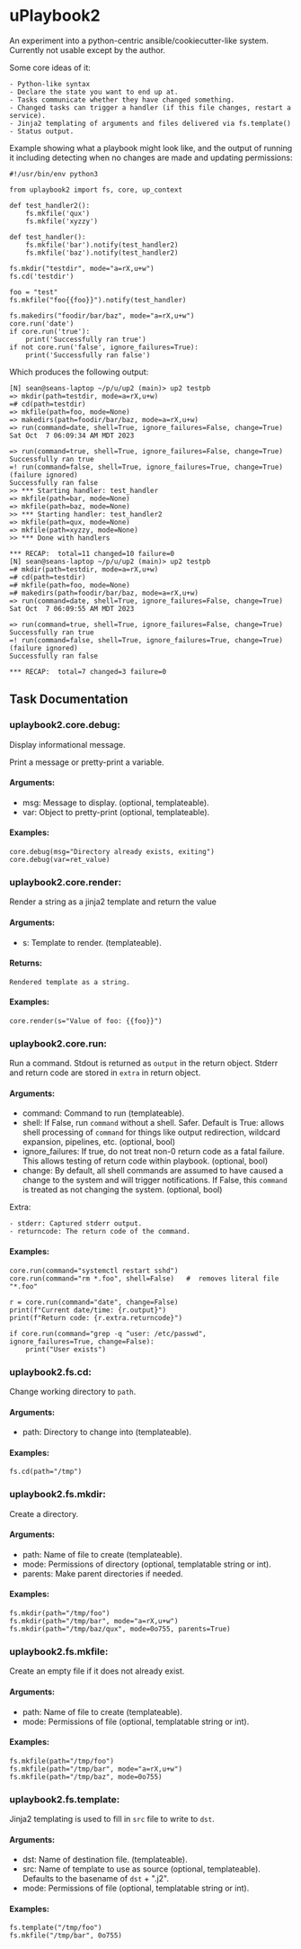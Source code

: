 # uPlaybook2

An experiment into a python-centric ansible/cookiecutter-like system.  Currently not usable except
by the author.

Some core ideas of it:

    - Python-like syntax
    - Declare the state you want to end up at.
    - Tasks communicate whether they have changed something.
    - Changed tasks can trigger a handler (if this file changes, restart a service).
    - Jinja2 templating of arguments and files delivered via fs.template()
    - Status output.

Example showing what a playbook might look like, and the output of running it
including detecting when no changes are made and updating permissions:

    #!/usr/bin/env python3

    from uplaybook2 import fs, core, up_context

    def test_handler2():
        fs.mkfile('qux')
        fs.mkfile('xyzzy')

    def test_handler():
        fs.mkfile('bar').notify(test_handler2)
        fs.mkfile('baz').notify(test_handler2)

    fs.mkdir("testdir", mode="a=rX,u+w")
    fs.cd('testdir')

    foo = "test"
    fs.mkfile("foo{{foo}}").notify(test_handler)

    fs.makedirs("foodir/bar/baz", mode="a=rX,u+w")
    core.run('date')
    if core.run('true'):
        print('Successfully ran true')
    if not core.run('false', ignore_failures=True):
        print('Successfully ran false')

Which produces the following output:

    [N] sean@seans-laptop ~/p/u/up2 (main)> up2 testpb
    => mkdir(path=testdir, mode=a=rX,u+w)
    =# cd(path=testdir)
    => mkfile(path=foo, mode=None)
    => makedirs(path=foodir/bar/baz, mode=a=rX,u+w)
    => run(command=date, shell=True, ignore_failures=False, change=True)
    Sat Oct  7 06:09:34 AM MDT 2023

    => run(command=true, shell=True, ignore_failures=False, change=True)
    Successfully ran true
    =! run(command=false, shell=True, ignore_failures=True, change=True) (failure ignored)
    Successfully ran false
    >> *** Starting handler: test_handler
    => mkfile(path=bar, mode=None)
    => mkfile(path=baz, mode=None)
    >> *** Starting handler: test_handler2
    => mkfile(path=qux, mode=None)
    => mkfile(path=xyzzy, mode=None)
    >> *** Done with handlers

    *** RECAP:  total=11 changed=10 failure=0
    [N] sean@seans-laptop ~/p/u/up2 (main)> up2 testpb
    =# mkdir(path=testdir, mode=a=rX,u+w)
    =# cd(path=testdir)
    =# mkfile(path=foo, mode=None)
    =# makedirs(path=foodir/bar/baz, mode=a=rX,u+w)
    => run(command=date, shell=True, ignore_failures=False, change=True)
    Sat Oct  7 06:09:55 AM MDT 2023

    => run(command=true, shell=True, ignore_failures=False, change=True)
    Successfully ran true
    =! run(command=false, shell=True, ignore_failures=True, change=True) (failure ignored)
    Successfully ran false

    *** RECAP:  total=7 changed=3 failure=0

## Task Documentation

### uplaybook2.core.debug:

Display informational message.

Print a message or pretty-print a variable.

#### Arguments:

- msg: Message to display. (optional, templateable).
- var: Object to pretty-print (optional, templateable).

#### Examples:

    core.debug(msg="Directory already exists, exiting")
    core.debug(var=ret_value)

### uplaybook2.core.render:

Render a string as a jinja2 template and return the value

#### Arguments:

- s: Template to render. (templateable).

#### Returns:
    Rendered template as a string.

#### Examples:

    core.render(s="Value of foo: {{foo}}")

### uplaybook2.core.run:

Run a command.  Stdout is returned as `output` in the return object.  Stderr
and return code are stored in `extra` in return object.

#### Arguments:

- command: Command to run (templateable).
- shell: If False, run `command` without a shell.  Safer.  Default is True:
         allows shell processing of `command` for things like output
         redirection, wildcard expansion, pipelines, etc. (optional, bool)
- ignore_failures: If true, do not treat non-0 return code as a fatal failure.
         This allows testing of return code within playbook.  (optional, bool)
- change: By default, all shell commands are assumed to have caused a change
         to the system and will trigger notifications.  If False, this `command`
         is treated as not changing the system.  (optional, bool)

Extra:

    - stderr: Captured stderr output.
    - returncode: The return code of the command.

#### Examples:

    core.run(command="systemctl restart sshd")
    core.run(command="rm *.foo", shell=False)   #  removes literal file "*.foo"

    r = core.run(command="date", change=False)
    print(f"Current date/time: {r.output}")
    print(f"Return code: {r.extra.returncode}")

    if core.run(command="grep -q ^user: /etc/passwd", ignore_failures=True, change=False):
        print("User exists")

### uplaybook2.fs.cd:

Change working directory to `path`.

#### Arguments:

- path: Directory to change into (templateable).

#### Examples:

    fs.cd(path="/tmp")

### uplaybook2.fs.mkdir:

Create a directory.

#### Arguments:

- path: Name of file to create (templateable).
- mode: Permissions of directory (optional, templatable string or int).
- parents: Make parent directories if needed.

#### Examples:

    fs.mkdir(path="/tmp/foo")
    fs.mkdir(path="/tmp/bar", mode="a=rX,u+w")
    fs.mkdir(path="/tmp/baz/qux", mode=0o755, parents=True)

### uplaybook2.fs.mkfile:

Create an empty file if it does not already exist.

#### Arguments:

- path: Name of file to create (templateable).
- mode: Permissions of file (optional, templatable string or int).

#### Examples:

    fs.mkfile(path="/tmp/foo")
    fs.mkfile(path="/tmp/bar", mode="a=rX,u+w")
    fs.mkfile(path="/tmp/baz", mode=0o755)

### uplaybook2.fs.template:

Jinja2 templating is used to fill in `src` file to write to `dst`.

#### Arguments:

- dst: Name of destination file. (templateable).
- src: Name of template to use as source (optional, templateable).
       Defaults to the basename of `dst` + ".j2".
- mode: Permissions of file (optional, templatable string or int).

#### Examples:

    fs.template("/tmp/foo")
    fs.mkfile("/tmp/bar", 0o755)
